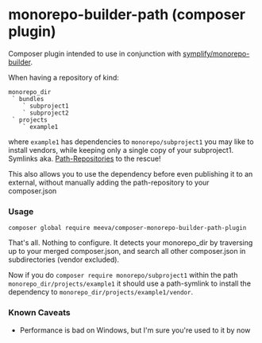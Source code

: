monorepo-builder-path (composer plugin)
=======================================

Composer plugin intended to use in conjunction with [symplify/monorepo-builder](https://packagist.org/packages/symplify/monorepo-builder).

When having a repository of kind:

```
monorepo_dir
 ` bundles
    ` subproject1
    ` subproject2
 ` projects
    ` example1
```

where `example1` has dependencies to `monorepo/subproject1` you may like to install vendors, while keeping only a single copy of your subproject1.
Symlinks aka. [Path-Repositories](https://getcomposer.org/doc/05-repositories.md#path) to the rescue!

This also allows you to use the dependency before even publishing it to an external, without manually adding the path-repository to your composer.json

### Usage

`composer global require meeva/composer-monorepo-builder-path-plugin`

That's all. Nothing to configure. It detects your monorepo_dir by traversing up to your merged composer.json, and search all other composer.json in subdirectories (vendor excluded).

Now if you do `composer require monorepo/subproject1` within the path `monorepo_dir/projects/example1` it should use a path-symlink to install the dependency to `monorepo_dir/projects/example1/vendor`.


### Known Caveats

* Performance is bad on Windows, but I'm sure you're used to it by now
